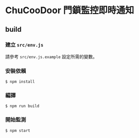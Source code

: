 # ChuCooDoor 門鎖監控即時通知

## build

### 建立 `src/env.js`
請參考 `src/env.js.example` 設定所需的變數。

### 安裝依賴
`$ npm install`

### 編譯
`$ npm run build`

### 開始監測
`$ npm start`
